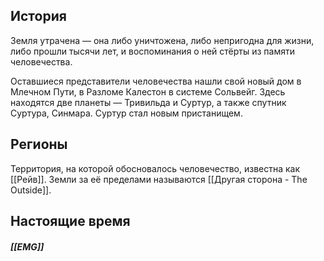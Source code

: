 ## История 

Земля утрачена — она либо уничтожена, либо непригодна для жизни, либо прошли тысячи лет, и воспоминания о ней стёрты из памяти человечества.

Оставшиеся представители человечества нашли свой новый дом в Млечном Пути, в Разломе Калестон в системе Сольвейг. Здесь находятся две планеты — Тривильда и Суртур, а также спутник Суртура, Синмара. Суртур стал новым пристанищем.

## Регионы

Территория, на которой обосновалось человечество, известна как [[Рейв]]. 
Земли за её пределами называются [[Другая сторона - The Outside]].

## Настоящие время

##### [[EMG]]

